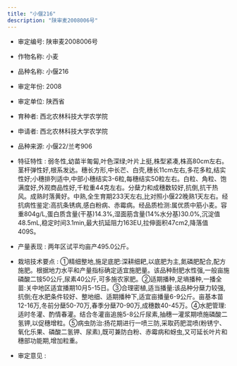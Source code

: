 ```yaml
---
title: "小偃216"
description: "陕审麦2008006号"
---
```

* 审定编号:  陕审麦2008006号

*  作物名称:  小麦

*  品种名称:  小偃216

*  审定年份:  2008

*  审定单位:  陕西省

* 育种者:  西北农林科技大学农学院

*  申请者:  西北农林科技大学农学院

*  品种来源:  小偃22/兰考906

*  特征特性 : 
弱冬性,幼苗半匍匐,叶色深绿;叶片上挺,株型紧凑,株高80cm左右。茎杆弹性好,根系发达。穗长方形,中长芒、白壳,穗长11cm左右,多花多粒,结实性好;小穗排列适中,中部小穗结实3-6粒,每穗结实50粒左右。白粒、角粒、饱满度好,外观商品性好,千粒重44克左右。分蘖力和成穗数较好,抗倒,抗干热风。成熟时落黄好。中熟,全生育期233天左右,比对照小偃22晚熟1天左右。经抗病性鉴定:高抗条锈病,感白粉病、赤霉病。经品质检测:属优质中筋小麦。容重804g/L,蛋白质含量(干基)14.3%,湿面筋含量(14%水分基)30.0%,沉淀值48.5mL,稳定时间3.1min,最大抗延阻力163EU,拉伸面积47cm2,降落值409S。
 
*  产量表现 : 
两年区试平均亩产495.0公斤。

*  栽培技术要点 : 
①精细整地,施足底肥:深耕细耙,以底肥为主,氮磷肥配合,配方施肥。根据地力水平和产量指标确定适宜施肥量。该品种耐肥水性强,一般亩施磷酸二铵50公斤,尿素40公斤,可多施农家肥。②适期播种,足墒播种,一播全苗:关中地区适宜播期10月5-15日。③合理密植,适当播量:该品种分蘖力较强,抗倒;在水肥条件较好、整地细、适期播种下,适宜亩播量6-9公斤。亩基本苗12-16万,冬前分蘖50-70万,春季分蘖70-90万,成穗数40-45万。④水肥管理:适时冬灌、酌情春灌。结合冬灌亩追施5-8公斤尿素,抽穗一灌浆期喷施磷酸二氢钾,以促穗增粒。⑤病虫防治:扬花期进行一喷三防,采取药肥混喷(粉锈宁、氧化乐果、磷酸二氢钾、尿素),既可兼防白粉、赤霉病和蚜虫,又可延长叶片和穗部功能期,增加粒重。

*  审定意见 : 

